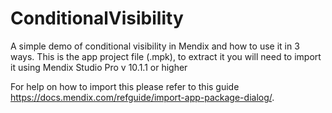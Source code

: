 # ConditionalVisibility
A simple demo of conditional visibility in Mendix and how to use it in 3 ways. This is the app project file (.mpk), to extract it you will need to import it using Mendix Studio Pro v 10.1.1 or higher

For help on how to import this please refer to this guide https://docs.mendix.com/refguide/import-app-package-dialog/.
